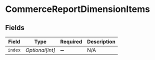 # CommerceReportDimensionItems


## Fields

| Field              | Type               | Required           | Description        |
| ------------------ | ------------------ | ------------------ | ------------------ |
| `index`            | *Optional[int]*    | :heavy_minus_sign: | N/A                |